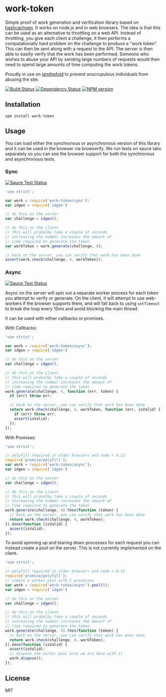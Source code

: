 # work-token

Simple proof of work generation and verification library based on [hashcachgen](https://github.com/carlos8f/node-hashcashgen).  It works on node.js and in web browsers.  The idea is that this can be used as an alternative to throttling on a web API.  Instead of throttling, you give each client a challenge, it then performs a computationally hard problem on the challenge to produce a "work token".  This can then be sent along with a request to the API.  The server is then able to easilly verify that the work has been performed.  Someone who wishes to abuse your API by sending large numbers of requests would then need to spend large amounts of time computing the work tokens.

Proudly in use on [iamthefold](https://github.com/iest/i-am-the-fold) to prevent unscrupulous individuals from abusing the site.

[![Build Status](https://img.shields.io/travis/ForbesLindesay/work-token/master.svg)](https://travis-ci.org/ForbesLindesay/work-token)
[![Dependency Status](https://img.shields.io/gemnasium/ForbesLindesay/work-token.svg)](https://gemnasium.com/ForbesLindesay/work-token)
[![NPM version](https://img.shields.io/npm/v/work-token.svg)](https://www.npmjs.org/package/work-token)

## Installation

    npm install work-token

## Usage

You can load either the synchronous or asynchronous version of this library and it can be used in the browser via browserify.  We run tests on sauce labs separately so you can see the browser support for both the synchronous and asynchronous tests.

### Sync

[![Sauce Test Status](https://saucelabs.com/browser-matrix/work-token.svg)](https://saucelabs.com/u/work-token)

```js
'use strict';

var work = require('work-token/sync');
var idgen = require('idgen')

// do this on the server
var challenge = idgen();

// do this on the client
// this will probalby take a couple of seconds
// increasing the number increases the amount of
// time required to generate the token
var workToken = work.generate(challenge, 4);

// back on the server, you can verify that work has been done
assert(work.check(challenge, 4, workToken));
```

### Async

[![Sauce Test Status](https://saucelabs.com/browser-matrix/work-token-async.svg)](https://saucelabs.com/u/work-token-async)

Async on the server will spin out a separate worker process for each token you attempt to verify or generate.  On the client, it will attempt to use web-workers if the browser supports them, and will fall back to using `setTimeout` to break the loop every 15ms and avoid blocking the main thread.

It can be used with either callbacks or promises.

With Callbacks:

```js
'use strict';

var work = require('work-token/async');
var idgen = require('idgen')

// do this on the server
var challenge = idgen();

// do this on the client
// this will probalby take a couple of seconds
// increasing the number increases the amount of
// time required to generate the token
work.generate(challenge, 4, function (err, token) {
  if (err) throw err;

  // back on the server, you can verify that work has been done
  return work.check(challenge, 4, workToken, function (err, isValid) {
    if (err) throw err;
    assert(isValid);
  });
});
```

With Promises:

```js
'use strict';

// polyfill required in older browsers and node < 0.12
require('promise/polyfill');
var work = require('work-token/async');
var idgen = require('idgen')

// do this on the server
var challenge = idgen();

// do this on the client
// this will probalby take a couple of seconds
// increasing the number increases the amount of
// time required to generate the token
work.generate(challenge, 4).then(function (token) {
  // back on the server, you can verify that work has been done
  return work.check(challenge, 4, workToken);
}).done(function (isValid) {
  assert(isValid);
});
```

To avoid spinning up and tearing down processes for each request you can instead create a pool on the server.  This is not currently implemented on the client.

```js
'use strict';

// polyfill required in older browsers and node < 0.12
require('promise/polyfill');
// create a worker pool with 5 processes
var work = require('work-token/async').pool(5);
var idgen = require('idgen')

// do this on the server
var challenge = idgen();

// do this on the client
// this will probalby take a couple of seconds
// increasing the number increases the amount of
// time required to generate the token
work.generate(challenge, 4).then(function (token) {
  // back on the server, you can verify that work has been done
  return work.check(challenge, 4, workToken);
}).done(function (isValid) {
  assert(isValid);
  // dispose the worker pool once we are done with it
  work.dispose();
});
```

## License

  MIT
